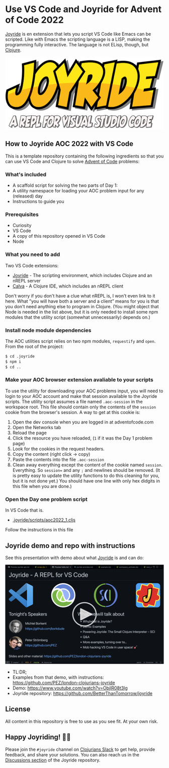 # Use VS Code and Joyride for Advent of Code 2022

[Joyride](https://github.com/BetterThanTomorrow/joyride) is en extension that lets you script VS Code like Emacs can be scripted. Like with Emacs the scripting language is a LISP, making the programming fully interactive. The language is not ELisp, though, but [Clojure](https://clojure.org).

[![Joyride A Clojure REPL for VS Code](slides/images/joyride-logo-w-tagline-600w.png)](https://github.com/BetterThanTomorrow/joyride)

## How to Joyride AOC 2022 with VS Code

This is a template repository containing the following ingredients so that you can use VS Code and Clojure to solve [Advent of Code](https://adventofcode.com/) problems:

### What's included

* A scaffold script for solving the two parts of Day 1: []()
* A utility namespace for loading your AOC problem input for any (released) day
* Instructions to guide you

### Prerequisites

* Curiosity
* VS Code
* A copy of this repository opened in VS Code
* Node

### What you need to add

Two VS Code extensions:

* [Joyride](https://marketplace.visualstudio.com/items?itemName=betterthantomorrow.joyride) - The scripting environment, which includes Clojure and an nREPL server
* [Calva](https://marketplace.visualstudio.com/items?itemName=betterthantomorrow.calva) - A Clojure IDE, which includes an nREPL client

Don't worry if you don't have a clue what nREPL is, I won't even link to it here. What ”you will have both a server and a client” means for you is that you don't need anything else to program in Clojure. (You might object that Node is needed in the list above, but it is only needed to install some npm modules that the utility script (somewhat unnecessarily) depends on.)

### Install node module dependencies

The AOC utilities script relies on two npm modules, `requestify` and `open`. From the root of the project:

```sh
$ cd .joyride
$ npm i
$ cd ..
```

### Make your AOC browser extension avaliable to your scripts

To use the utility for downloading your AOC problems input, you will need to login to your AOC account and make that session available to the Joyride scripts. The utility script assumes a file named `.aoc-session` in the workspace root. This file should contain only the contents of the `session` cookie from the browser's session. A way to get at this cookie is:

1. Open the dev console when you are logged in at adventofcode.com
2. Open the Networks tab
3. Reload the page
4. Click the resource you have reloaded, (`1` if it was the Day 1 problem page)
5. Look for the cookies in the request headers.
6. Copy the content (right click -> copy)
7. Paste the contents into the file `.aoc-session`
8. Clean away everything except the content of the cookie named `session`. Everything. So `session=` and any `;` and newlines should be removed. (It is pretty easy to update the utility functions to do this cleaning for you, but it is not done yet.) You should have one line with only hex didgits in this file when you are done.)

### Open the Day one problem script

In VS Code that is.

* [.joyride/scripts/aoc2022_1.cljs](.joyride/scripts/aoc2022_1.cljs)

Follow the instructions in this file

## Joyride demo and repo with instructions

See this presentation with demo about what [Joyride](https://marketplace.visualstudio.com/items?itemName=betterthantomorrow.joyride) is and can do:

[![](https://github.com/PEZ/london-clojurians-joyride/raw/master/etc/London%20Clojurians%20Video%20Image.png)](https://www.youtube.com/watch?v=ObjIR08t3lg)

* TL:DR; 
* Examples from that demo, with instructions: https://github.com/PEZ/london-clojurians-joyride
* Demo: https://www.youtube.com/watch?v=ObjIR08t3lg
* Joyride repository: https://github.com/BetterThanTomorrow/joyride

## License

All content in this repository is free to use as you see fit. At your own risk.

## Happy Joyriding! 🚗💨

Please join the `#joyride` channel on [Clojurians Slack](http://clojurians.net) to get help, provide feedback, and share your solutions. You can also reach us in the [Discussions section](https://github.com/BetterThanTomorrow/joyride/discussions) of the Joyride repository.

